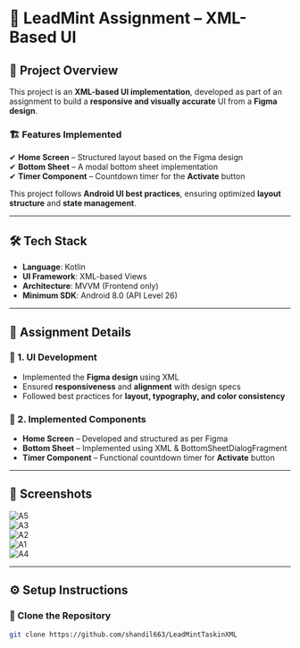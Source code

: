 # 🚀 LeadMint Assignment – XML-Based UI  

## 📌 Project Overview  
This project is an **XML-based UI implementation**, developed as part of an assignment to build a **responsive and visually accurate** UI from a **Figma design**.  

### 🏗 Features Implemented  
✔ **Home Screen** – Structured layout based on the Figma design  
✔ **Bottom Sheet** – A modal bottom sheet implementation  
✔ **Timer Component** – Countdown timer for the **Activate** button  

This project follows **Android UI best practices**, ensuring optimized **layout structure** and **state management**.  

---  

## 🛠️ Tech Stack  
- **Language**: Kotlin  
- **UI Framework**: XML-based Views  
- **Architecture**: MVVM (Frontend only)  
- **Minimum SDK**: Android 8.0 (API Level 26)  

---  

## 📜 Assignment Details  

### 🔹 1. UI Development  
- Implemented the **Figma design** using XML  
- Ensured **responsiveness** and **alignment** with design specs  
- Followed best practices for **layout, typography, and color consistency**  

### 🔹 2. Implemented Components  
- **Home Screen** – Developed and structured as per Figma  
- **Bottom Sheet** – Implemented using XML & BottomSheetDialogFragment  
- **Timer Component** – Functional countdown timer for **Activate** button  

---  

## 📸 Screenshots  
![A5](https://github.com/user-attachments/assets/08d702aa-3814-445a-88b8-d113594554e6)  
![A3](https://github.com/user-attachments/assets/bc38bb09-dd21-4cd8-bd55-19879d8c8d78)  
![A2](https://github.com/user-attachments/assets/033dd051-6536-4a9c-bf07-6a0b16ac04e6)  
![A1](https://github.com/user-attachments/assets/7a188a90-10a2-473a-b336-5bd2bf75352e)  
![A4](https://github.com/user-attachments/assets/dafa2238-12cc-47a2-853e-7712f067b1f5)  

---  

## ⚙️ Setup Instructions  

### 📂 Clone the Repository  
```sh  
git clone https://github.com/shandil663/LeadMintTaskinXML  
``` 
